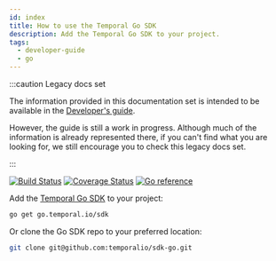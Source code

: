 ```yaml
---
id: index
title: How to use the Temporal Go SDK
description: Add the Temporal Go SDK to your project.
tags:
  - developer-guide
  - go
---
```


:::caution Legacy docs set

The information provided in this documentation set is intended to be available in the [Developer's guide](/application-development).

However, the guide is still a work in progress.
Although much of the information is already represented there, if you can't find what you are looking for, we still encourage you to check this legacy docs set.

:::

[![Build Status](https://badge.buildkite.com/ce6df3b1a8b375270261ae70fb2d2756af298fef3a0dac4d20.svg?theme=github&branch=master)](https://buildkite.com/temporal/temporal-go-client) [![Coverage Status](https://coveralls.io/repos/github/temporalio/temporal-go-sdk/badge.svg?branch=master)](https://coveralls.io/github/temporalio/temporal-go-sdk?branch=master) [![Go reference](https://pkg.go.dev/badge/go.temporal.io/sdk)](https://pkg.go.dev/go.temporal.io/sdk)

Add the [Temporal Go SDK](https://github.com/temporalio/sdk-go) to your project:

```bash
go get go.temporal.io/sdk
```

Or clone the Go SDK repo to your preferred location:

```bash
git clone git@github.com:temporalio/sdk-go.git
```
